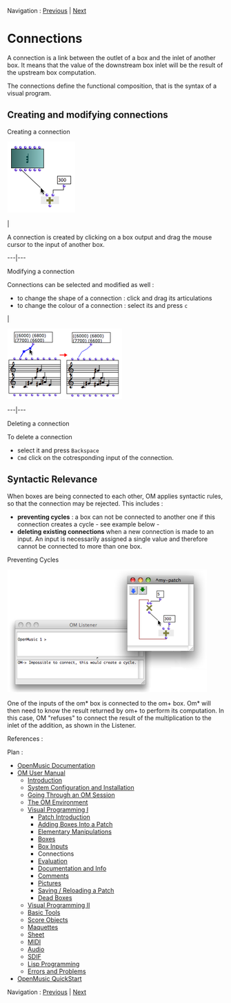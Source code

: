 Navigation : [Previous](AdditionalInputs "page
précédente\(Additional Inputs\)") | [Next](Evaluation "page
suivante\(Evaluation\)")

# Connections

A connection is a link between the outlet of a box and the inlet of another
box. It means that the value of the downstream box inlet will be the result of
the upstream box computation.

The connections define the functional composition, that is the syntax of a
visual program.

## Creating and modifying connections

Creating a connection

![](../res/create-connection.png)

|

A connection is created by clicking on a box output and drag the mouse cursor
to the input of another box.  
  
---|---  
  
Modifying a connection

Connections can be selected and modified as well :

  * to change the shape of a connection : click and drag its articulations
  * to change the colour of a connection : select its and press `c`

|

![](../res/modconnexion.png)  
  
---|---  
  
Deleting a connection

To delete a connection

  * select it and press `Backspace`
  * `Cmd` click on the cotresponding input of the connection.

## Syntactic Relevance

When boxes are being connected to each other, OM applies syntactic rules, so
that the connection may be rejected. This includes :

  * **preventing cycles** : a box can not be connected to another one if this connection creates a cycle - see example below -
  * **deleting existing connections** when a new connection is made to an input. An input is necessarily assigned a single value and therefore cannot be connected to more than one box.

Preventing Cycles

![](../res/connect-cycle.png)

One of the inputs of the om* box is connected to the om+ box. Om* will then
need to know the result returned by om+ to perform its computation. In this
case, OM "refuses" to connect the result of the multiplication to the inlet of
the addition, as shown in the Listener.

References :

Plan :

  * [OpenMusic Documentation](OM-Documentation)
  * [OM User Manual](OM-User-Manual)
    * [Introduction](00-Sommaire)
    * [System Configuration and Installation](Installation)
    * [Going Through an OM Session](Goingthrough)
    * [The OM Environment](Environment)
    * [Visual Programming I](BasicVisualProgramming)
      * [Patch Introduction](ProgrammingIntro)
      * [Adding Boxes Into a Patch](AddingBoxes)
      * [Elementary Manipulations](ElementaryManips)
      * [Boxes](Boxes)
      * [Box Inputs](BoxInputs)
      * Connections
      * [Evaluation](Evaluation)
      * [Documentation and Info](DocAndInfo)
      * [Comments](Comments)
      * [Pictures](Pictures)
      * [Saving / Reloading a Patch](SavingPatch)
      * [Dead Boxes](DeadBox)
    * [Visual Programming II](AdvancedVisualProgramming)
    * [Basic Tools](BasicObjects)
    * [Score Objects](ScoreObjects)
    * [Maquettes](Maquettes)
    * [Sheet](Sheet)
    * [MIDI](MIDI)
    * [Audio](Audio)
    * [SDIF](SDIF)
    * [Lisp Programming](Lisp)
    * [Errors and Problems](errors)
  * [OpenMusic QuickStart](QuickStart-Chapters)

Navigation : [Previous](AdditionalInputs "page
précédente\(Additional Inputs\)") | [Next](Evaluation "page
suivante\(Evaluation\)")

